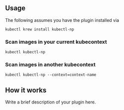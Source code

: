 
## Usage
The following assumes you have the plugin installed via

```shell
kubectl krew install kubectl-np
```

### Scan images in your current kubecontext

```shell
kubectl kubectl-np
```

### Scan images in another kubecontext

```shell
kubectl kubectl-np --context=context-name
```

## How it works
Write a brief description of your plugin here.